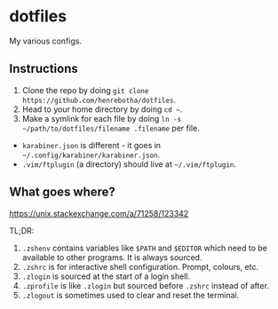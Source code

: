 # dotfiles

My various configs.

## Instructions

1. Clone the repo by doing `git clone https://github.com/henrebotha/dotfiles`.
2. Head to your home directory by doing `cd ~`.
3. Make a symlink for each file by doing `ln -s ~/path/to/dotfiles/filename .filename` per file.
  * `karabiner.json` is different - it goes in `~/.config/karabiner/karabiner.json`.
  * `.vim/ftplugin` (a directory) should live at `~/.vim/ftplugin`.

## What goes where?

https://unix.stackexchange.com/a/71258/123342

TL;DR:

1. `.zshenv` contains variables like `$PATH` and `$EDITOR` which need to be available to other programs. It is always sourced.
2. `.zshrc` is for interactive shell configuration. Prompt, colours, etc.
3. `.zlogin` is sourced at the start of a login shell.
4. `.zprofile` is like `.zlogin` but sourced before `.zshrc` instead of after.
5. `.zlogout` is sometimes used to clear and reset the terminal.
